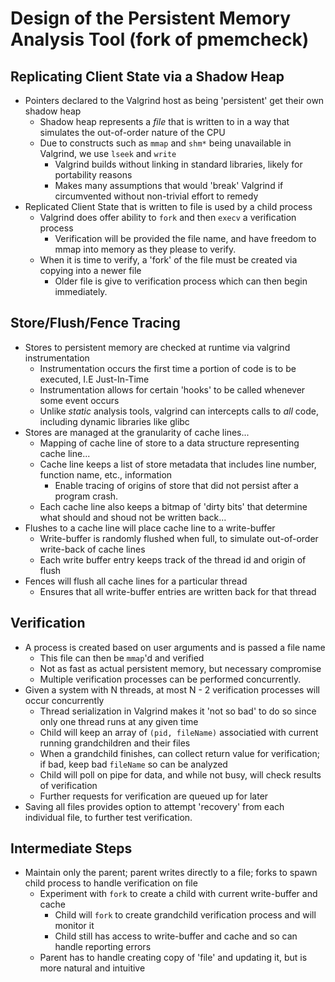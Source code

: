 # Design of the Persistent Memory Analysis Tool (fork of pmemcheck)

## Replicating Client State via a Shadow Heap

* Pointers declared to the Valgrind host as being 'persistent' get their own shadow heap
  * Shadow heap represents a _file_ that is written to in a way that simulates the out-of-order nature of the CPU
  * Due to constructs such as `mmap` and `shm*` being unavailable in Valgrind, we use `lseek` and `write`
    * Valgrind builds without linking in standard libraries, likely for portability reasons
    * Makes many assumptions that would 'break' Valgrind if circumvented without non-trivial effort to remedy
* Replicated Client State that is written to file is used by a child process
  * Valgrind does offer ability to `fork` and then `execv` a verification process
    * Verification will be provided the file name, and have freedom to mmap into memory as they please to verify.
  * When it is time to verify, a 'fork' of the file must be created via copying into a newer file
    * Older file is give to verification process which can then begin immediately.
    

## Store/Flush/Fence Tracing

* Stores to persistent memory are checked at runtime via valgrind instrumentation
  * Instrumentation occurs the first time a portion of code is to be executed, I.E Just-In-Time
  * Instrumentation allows for certain 'hooks' to be called whenever some event occurs
  * Unlike _static_ analysis tools, valgrind can intercepts calls to _all_ code, including dynamic libraries like glibc
* Stores are managed at the granularity of cache lines...
  * Mapping of cache line of store to a data structure representing cache line...
  * Cache line keeps a list of store metadata that includes line number, function name, etc., information
    * Enable tracing of origins of store that did not persist after a program crash.
  * Each cache line also keeps a bitmap of 'dirty bits' that determine what should and shoud not be written back...
* Flushes to a cache line will place cache line to a write-buffer
  * Write-buffer is randomly flushed when full, to simulate out-of-order write-back of cache lines
  * Each write buffer entry keeps track of the thread id and origin of flush
* Fences will flush all cache lines for a particular thread
  * Ensures that all write-buffer entries are written back for that thread

## Verification

* A process is created based on user arguments and is passed a file name
  * This file can then be `mmap`'d and verified
  * Not as fast as actual persistent memory, but necessary compromise
  * Multiple verification processes can be performed concurrently.
* Given a system with N threads, at most N - 2 verification processes will occur concurrently
  * Thread serialization in Valgrind makes it 'not so bad' to do so since only one thread runs at any given time
  * Child will keep an array of `(pid, fileName)` associatied with current running grandchildren and their files
  * When a grandchild finishes, can collect return value for verification; if bad, keep bad `fileName` so can be analyzed
  * Child will poll on pipe for data, and while not busy, will check results of verification
  * Further requests for verification are queued up for later
* Saving all files provides option to attempt 'recovery' from each individual file, to further test verification.


## Intermediate Steps

* Maintain only the parent; parent writes directly to a file; forks to spawn child process to handle verification on file
  * Experiment with `fork` to create a child with current write-buffer and cache
    * Child will `fork` to create grandchild verification process and will monitor it
    * Child still has access to write-buffer and cache and so can handle reporting errors
  * Parent has to handle creating copy of 'file' and updating it, but is more natural and intuitive
